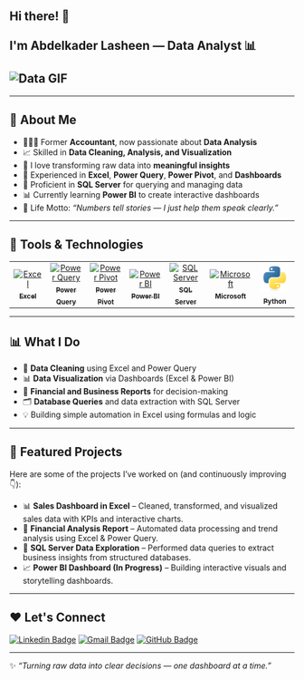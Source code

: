 <h2 align="left">
  <abc>
    <br>Hi there! 👋<br>
    <br>I'm <strong>Abdelkader Lasheen</strong> — Data Analyst 📊<br>
    <br>
    <img src="https://media.giphy.com/media/SWoSkN6DxTszqIKEqv/giphy.gif" alt="Data GIF" width="500">
  </abc>
</h2>

---

<h2 align="left">🧠 About Me</h2>

- 👨🏻‍💼 Former **Accountant**, now passionate about **Data Analysis**
- 📈 Skilled in **Data Cleaning, Analysis, and Visualization**
- 🧩 I love transforming raw data into **meaningful insights**
- 🧮 Experienced in **Excel**, **Power Query**, **Power Pivot**, and **Dashboards**
- 💾 Proficient in **SQL Server** for querying and managing data
- 📊 Currently learning **Power BI** to create interactive dashboards
- 🎯 Life Motto: *“Numbers tell stories — I just help them speak clearly.”*

---

<h2 align="left">🧰 Tools & Technologies</h2>

<table>
  <tr>
    <td align="center" width="120">
      <a href="https://www.microsoft.com/en-us/microsoft-365/excel" target="_blank">
        <img src="https://cdn.worldvectorlogo.com/logos/microsoft-excel-2013.svg" width="50" height="50" alt="Excel"/><br>
        <sub><b>Excel</b></sub>
      </a>
    </td>
    <td align="center" width="120">
      <a href="https://learn.microsoft.com/en-us/power-query/" target="_blank">
        <img src="https://i.imgur.com/TuXK5zK.png" width="50" height="50" alt="Power Query"/><br>
        <sub><b>Power Query</b></sub>
      </a>
    </td>
    <td align="center" width="120">
      <a href="https://support.microsoft.com/en-us/office/power-pivot-overview-00a7cb74-4b3f-4e41-8bcb-ff9ef1068b8f" target="_blank">
        <img src="https://i.imgur.com/YD3O8uN.png" width="50" height="50" alt="Power Pivot"/><br>
        <sub><b>Power Pivot</b></sub>
      </a>
    </td>
    <td align="center" width="120">
      <a href="https://powerbi.microsoft.com/" target="_blank">
        <img src="https://cdn.worldvectorlogo.com/logos/power-bi.svg" width="50" height="50" alt="Power BI"/><br>
        <sub><b>Power BI</b></sub>
      </a>
    </td>
    <td align="center" width="120">
      <a href="https://www.microsoft.com/en-us/sql-server" target="_blank">
        <img src="https://www.svgrepo.com/show/303229/microsoft-sql-server-logo.svg" width="55" height="55" alt="SQL Server"/><br>
        <sub><b>SQL Server</b></sub>
      </a>
    </td>
    <td align="center" width="120">
      <a href="https://www.microsoft.com/" target="_blank">
        <img src="https://upload.wikimedia.org/wikipedia/commons/4/44/Microsoft_logo.svg" width="45" height="45" alt="Microsoft"/><br>
        <sub><b>Microsoft</b></sub>
      </a>
    </td>
    <td align="center" width="120">
      <a href="https://www.python.org/" target="_blank">
        <img src="https://raw.githubusercontent.com/devicons/devicon/master/icons/python/python-original.svg" width="50" height="50" alt="Python"/><br>
        <sub><b>Python</b></sub>
      </a>
    </td>
  </tr>
</table>

---

<h2 align="left">📊 What I Do</h2>

- 🧼 **Data Cleaning** using Excel and Power Query  
- 📊 **Data Visualization** via Dashboards (Excel & Power BI)  
- 📑 **Financial and Business Reports** for decision-making  
- 🗂️ **Database Queries** and data extraction with SQL Server  
- 💡 Building simple automation in Excel using formulas and logic  

---

<h2 align="left">📂 Featured Projects</h2>

Here are some of the projects I’ve worked on (and continuously improving 👇):

- 📊 **Sales Dashboard in Excel** – Cleaned, transformed, and visualized sales data with KPIs and interactive charts.  
- 🧮 **Financial Analysis Report** – Automated data processing and trend analysis using Excel & Power Query.  
- 💾 **SQL Server Data Exploration** – Performed data queries to extract business insights from structured databases.  
- 📈 **Power BI Dashboard (In Progress)** – Building interactive visuals and storytelling dashboards.  


---

<h2 align="left">❤️ Let's Connect</h2>

[![Linkedin Badge](https://img.shields.io/badge/-Abdelkader%20Lasheen-blue?style=flat-square&logo=Linkedin&logoColor=white&link=https://www.linkedin.com/in/abdelkader-lasheen-10383a349/)](https://www.linkedin.com/in/abdelkader-lasheen-10383a349/)
[![Gmail Badge](https://img.shields.io/badge/-abdelkaderlasheen1%40gmail.com-c14438?style=flat-square&logo=Gmail&logoColor=white&link=mailto:abdelkaderlasheen1@gmail.com)](mailto:abdelkaderlasheen1@gmail.com)
[![GitHub Badge](https://img.shields.io/badge/-abdelkaderlasheen1-black?style=flat-square&logo=github&logoColor=white&link=https://github.com/abdelkaderlasheen1)](https://github.com/abdelkaderlasheen1)

---

✨ *“Turning raw data into clear decisions — one dashboard at a time.”*
